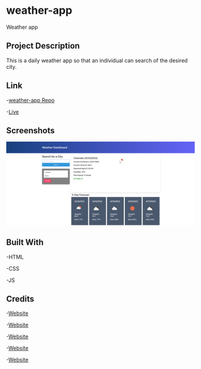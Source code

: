 # weather-app
Weather app

## Project Description
This is a daily weather app so that an individual can search of the desired city.
## Link
-[weather-app Repo](https://github.com/juanestuniga/weather-app.git)

-[Live](https://juanestuniga.github.io/weather-app/) 

## Screenshots
![image](assets/images/Weather-app.png)

## Built With
-HTML 

-CSS

-JS

## Credits

-[Website](https://stackoverflow.com/)

-[Website](https://www.w3schools.com/)

-[Website](https://developer.mozilla.org)

-[Website](https://www.codegrepper.com/)

-[Website](https://openweathermap.org/)